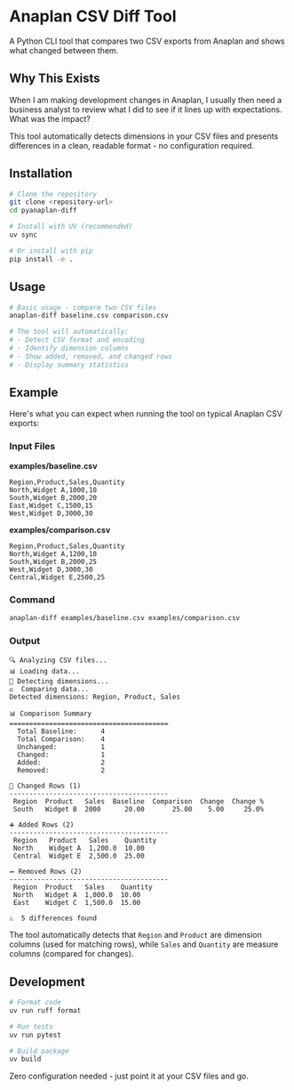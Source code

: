 # Anaplan CSV Diff Tool

A Python CLI tool that compares two CSV exports from Anaplan and shows what changed between them.

## Why This Exists

When I am making development changes in Anaplan, I usually then need a business analyst to review what I did to see if it lines up with expectations. What was the impact?

This tool automatically detects dimensions in your CSV files and presents differences in a clean, readable format - no configuration required.



## Installation

```bash
# Clone the repository
git clone <repository-url>
cd pyanaplan-diff

# Install with UV (recommended)
uv sync

# Or install with pip
pip install -e .
```

## Usage

```bash
# Basic usage - compare two CSV files
anaplan-diff baseline.csv comparison.csv

# The tool will automatically:
# - Detect CSV format and encoding
# - Identify dimension columns
# - Show added, removed, and changed rows
# - Display summary statistics
```

## Example

Here's what you can expect when running the tool on typical Anaplan CSV exports:

### Input Files

**examples/baseline.csv**
```csv
Region,Product,Sales,Quantity
North,Widget A,1000,10
South,Widget B,2000,20
East,Widget C,1500,15
West,Widget D,3000,30
```

**examples/comparison.csv**
```csv
Region,Product,Sales,Quantity
North,Widget A,1200,10
South,Widget B,2000,25
West,Widget D,3000,30
Central,Widget E,2500,25
```

### Command
```bash
anaplan-diff examples/baseline.csv examples/comparison.csv
```

### Output
```
🔍 Analyzing CSV files...
📊 Loading data...
🔎 Detecting dimensions...
⚖️  Comparing data...
Detected dimensions: Region, Product, Sales

📊 Comparison Summary
========================================
  Total Baseline:      4  
  Total Comparison:    4  
  Unchanged:           1  
  Changed:             1  
  Added:               2  
  Removed:             2  

🔄 Changed Rows (1)
----------------------------------------
 Region  Product   Sales  Baseline  Comparison  Change  Change % 
 South   Widget B  2000      20.00       25.00    5.00     25.0% 

➕ Added Rows (2)
----------------------------------------
 Region   Product   Sales    Quantity 
 North    Widget A  1,200.0  10.00    
 Central  Widget E  2,500.0  25.00    

➖ Removed Rows (2)
----------------------------------------
 Region  Product   Sales    Quantity 
 North   Widget A  1,000.0  10.00    
 East    Widget C  1,500.0  15.00    

⚠️  5 differences found
```

The tool automatically detects that `Region` and `Product` are dimension columns (used for matching rows), while `Sales` and `Quantity` are measure columns (compared for changes).

## Development

```bash
# Format code
uv run ruff format

# Run tests
uv run pytest

# Build package
uv build
```

Zero configuration needed - just point it at your CSV files and go.
